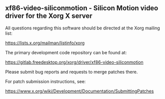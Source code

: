 xf86-video-siliconmotion - Silicon Motion video driver for the Xorg X server
----------------------------------------------------------------------------

All questions regarding this software should be directed at the
Xorg mailing list:

  https://lists.x.org/mailman/listinfo/xorg

The primary development code repository can be found at:

  https://gitlab.freedesktop.org/xorg/driver/xf86-video-siliconmotion

Please submit bug reports and requests to merge patches there.

For patch submission instructions, see:

  https://www.x.org/wiki/Development/Documentation/SubmittingPatches

